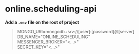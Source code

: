 # online.scheduling-api

**Add a `.env` file on the root of project**
>MONGO_URI=mongodb+srv://[user]:[password]@[server]    
>DB_NAME="ONLINE_SCHEDULING"    
>MESSENGER_BROKER="<...>"    
>SECRET_KEY="<...>"   